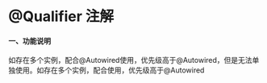 # @Qualifier 注解

#### 一、功能说明
如存在多个实例，配合@Autowired使用，优先级高于@Autowired，但是无法单独使用。如存在多个实例，配合使用，优先级高于@Autowired




